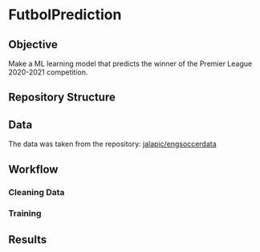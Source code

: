 # FutbolPrediction

## Objective 

Make a ML learning model that predicts the winner of the Premier League 2020-2021 competition.

## Repository Structure



## Data

The data was taken from the repository: [jalapic/engsoccerdata](https://github.com/jalapic/engsoccerdata)

## Workflow

### Cleaning Data

### Training

## Results
